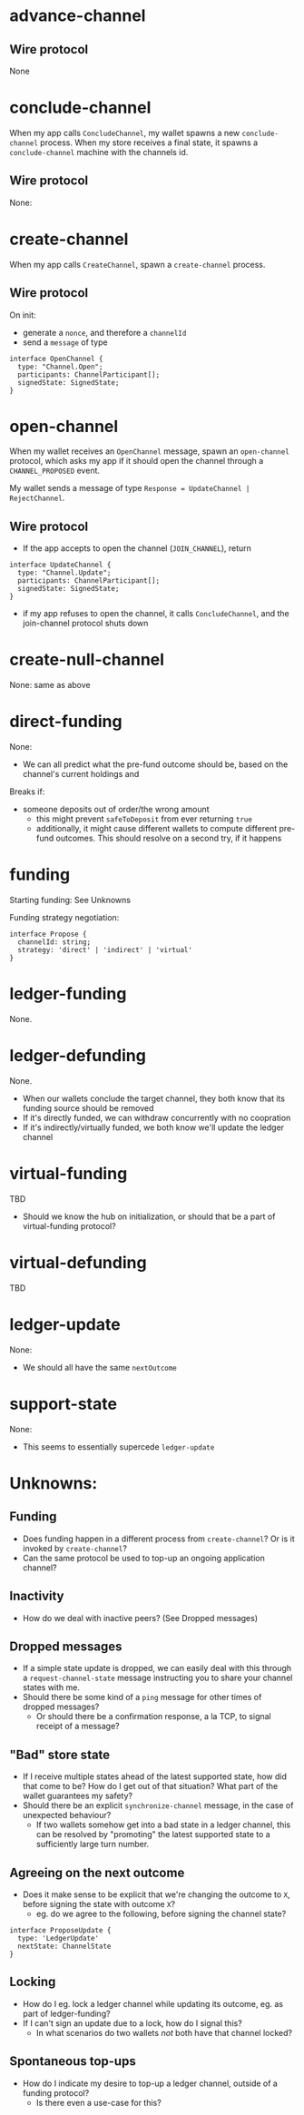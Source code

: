 # advance-channel

## Wire protocol

None

# conclude-channel

When my app calls `ConcludeChannel`, my wallet spawns a new `conclude-channel` process.
When my store receives a final state, it spawns a `conclude-channel` machine with the channels id.

## Wire protocol

None:

# create-channel

When my app calls `CreateChannel`, spawn a `create-channel` process.

## Wire protocol

On init:

- generate a `nonce`, and therefore a `channelId`
- send a `message` of type

```
interface OpenChannel {
  type: "Channel.Open";
  participants: ChannelParticipant[];
  signedState: SignedState;
}
```

# open-channel

When my wallet receives an `OpenChannel` message, spawn an `open-channel` protocol, which asks my app if it should open the channel through a `CHANNEL_PROPOSED` event.

My wallet sends a message of type `Response = UpdateChannel | RejectChannel`.

## Wire protocol

- If the app accepts to open the channel (`JOIN_CHANNEL`), return

```
interface UpdateChannel {
  type: "Channel.Update";
  participants: ChannelParticipant[];
  signedState: SignedState;
}
```

- if my app refuses to open the channel, it calls `ConcludeChannel`, and the join-channel protocol shuts down

# create-null-channel

None: same as above

# direct-funding

None:

- We can all predict what the pre-fund outcome should be, based on the channel's current holdings and

Breaks if:

- someone deposits out of order/the wrong amount
  - this might prevent `safeToDeposit` from ever returning `true`
  - additionally, it might cause different wallets to compute different pre-fund outcomes. This should resolve on a second try, if it happens

# funding

Starting funding: See Unknowns

Funding strategy negotiation:

```
interface Propose {
  channelId: string;
  strategy: 'direct' | 'indirect' | 'virtual'
}
```

# ledger-funding

None.

# ledger-defunding

None.

- When our wallets conclude the target channel, they both know that its funding source should be removed
- If it's directly funded, we can withdraw concurrently with no coopration
- If it's indirectly/virtually funded, we both know we'll update the ledger channel

# virtual-funding

TBD

- Should we know the hub on initialization, or should that be a part of virtual-funding protocol?

# virtual-defunding

TBD

# ledger-update

None:

- We should all have the same `nextOutcome`

# support-state

None:

- This seems to essentially supercede `ledger-update`

# Unknowns:

## Funding

- Does funding happen in a different process from `create-channel`? Or is it invoked by `create-channel`?
- Can the same protocol be used to top-up an ongoing application channel?

## Inactivity

- How do we deal with inactive peers? (See Dropped messages)

## Dropped messages

- If a simple state update is dropped, we can easily deal with this through a `request-channel-state` message instructing you to share your channel states with me.
- Should there be some kind of a `ping` message for other times of dropped messages?
  - Or should there be a confirmation response, a la TCP, to signal receipt of a message?

## "Bad" store state

- If I receive multiple states ahead of the latest supported state, how did that come to be?
  How do I get out of that situation?
  What part of the wallet guarantees my safety?
- Should there be an explicit `synchronize-channel` message, in the case of unexpected behaviour?
  - If two wallets somehow get into a bad state in a ledger channel, this can be resolved by "promoting" the latest supported state to a sufficiently large turn number.

## Agreeing on the next outcome

- Does it make sense to be explicit that we're changing the outcome to `X`, before signing the state with outcome `X`?
  - eg. do we agree to the following, before signing the channel state?

```
interface ProposeUpdate {
  type: 'LedgerUpdate'
  nextState: ChannelState
}
```

## Locking

- How do I eg. lock a ledger channel while updating its outcome, eg. as part of ledger-funding?
- If I can't sign an update due to a lock, how do I signal this?
  - In what scenarios do two wallets _not_ both have that channel locked?

## Spontaneous top-ups

- How do I indicate my desire to top-up a ledger channel, outside of a funding protocol?
  - Is there even a use-case for this?
